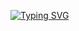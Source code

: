 [![Typing SVG](https://readme-typing-svg.herokuapp.com?font=Fira+Code&letterSpacing=low&duration=7000&pause=1&width=435&lines=Hamburger+Cheeseburger+;Big+Mac+Wopper)](https://git.io/typing-svg)
